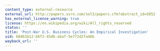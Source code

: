```yaml
---
content_type: external-resource
external_url: http://papers.ssrn.com/sol3/papers.cfm?abstract_id=5052
has_external_license_warning: true
license: https://en.wikipedia.org/wiki/All_rights_reserved
status: ''
title: 'Post-War U.S. Business Cycles: An Empirical Investigation'
uid: 604b1b12-b6f2-45db-abaf-5e772d2fa46b
wayback_url: ''
---
```


